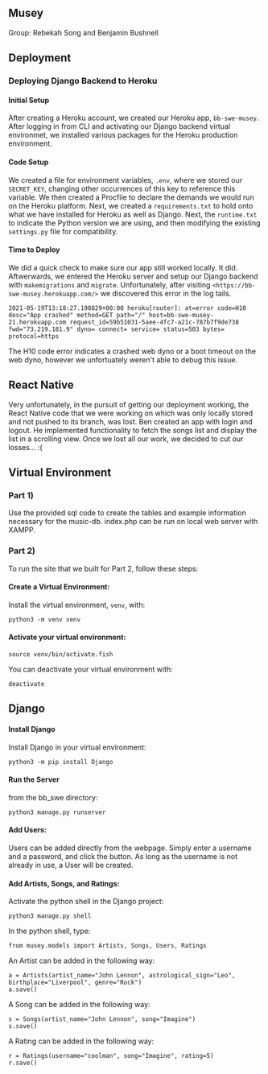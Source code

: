 ## Musey

Group: Rebekah Song and Benjamin Bushnell

## Deployment

### Deploying Django Backend to Heroku

#### Initial Setup

After creating a Heroku account, we created our Heroku app, `bb-swe-musey`. After logging in from CLI and activating our Django backend virtual environmet, we installed various packages for the Heroku production environment. 

#### Code Setup

We created a file for environment variables, `.env`, where we stored our `SECRET_KEY`, changing other occurrences of this key to reference this variable. We then created a Procfile to declare the demands we would run on the Heroku platform. Next, we created a `requirements.txt` to hold onto what we have installed for Heroku as well as Django. Next, the `runtime.txt` to indicate the Python version we are using, and then modifying the existing `settings.py` file for compatibility.

#### Time to Deploy 

We did a quick check to make sure our app still worked locally. It did. Aftwerwards, we entered the Heroku server and setup our Django backend with `makemigrations` and `migrate`. Unfortunately, after visiting `<https://bb-swe-musey.herokuapp.com/>` we discovered this error in the log tails. 

```
2021-05-19T13:18:27.198829+00:00 heroku[router]: at=error code=H10 desc="App crashed" method=GET path="/" host=bb-swe-musey-21.herokuapp.com request_id=59b51031-5aee-4fc7-a21c-787b7f9de738 fwd="73.219.181.9" dyno= connect= service= status=503 bytes= protocol=https
```

The H10 code error indicates a crashed web dyno or a boot timeout on the web dyno, however we unfortuately weren't able to debug this issue. 

## React Native

Very unfortunately, in the pursuit of getting our deployment working, the React Native code that we were working on which was only locally stored and not pushed to its branch, was lost. Ben created an app with login and logout. He implemented functionality to fetch the songs list and display the list in a scrolling view. Once we lost all our work, we decided to cut our losses... :(

## Virtual Environment

### Part 1)

Use the provided sql code to create the tables and example information necessary for the music-db. index.php can be run on local web server with XAMPP.


### Part 2)

To run the site that we built for Part 2, follow these steps:

#### Create a Virtual Environment:

Install the virtual environment, `venv`, with:

```shell
python3 -m venv venv
```

#### Activate your virtual environment:  

```shell
source venv/bin/activate.fish  
```

You can deactivate your virtual environment with:

```shell
deactivate
```

## Django

#### Install Django

Install Django in your virtual environment:

```shell
python3 -m pip install Django
```

#### Run the Server

from the bb_swe directory:

```shell
python3 manage.py runserver
```

#### Add Users:
Users can be added directly from the webpage. 
Simply enter a username and a password, and click the button.
As long as the username is not already in use, a User will be created.

#### Add Artists, Songs, and Ratings:

Activate the python shell in the Django project:
```shell
python3 manage.py shell
```
In the python shell, 
type:
```shell
from musey.models import Artists, Songs, Users, Ratings
```

An Artist can be added in the following way:
```shell
a = Artists(artist_name="John Lennon", astrological_sign="Leo", birthplace="Liverpool", genre="Rock")
a.save()
```

A Song can be added in the following way:
```shell
s = Songs(artist_name="John Lennon", song="Imagine")
s.save()
```

A Rating can be added in the following way:
```shell
r = Ratings(username="coolman", song="Imagine", rating=5)
r.save()
```


